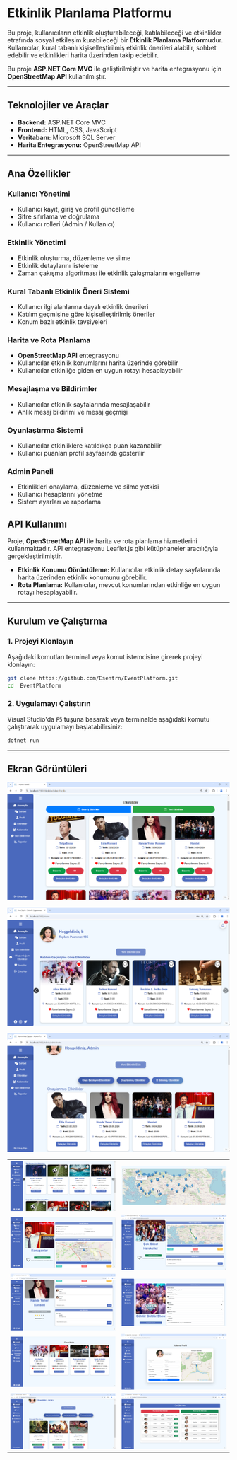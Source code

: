 # Etkinlik Planlama Platformu

Bu proje, kullanıcıların etkinlik oluşturabileceği, katılabileceği ve etkinlikler etrafında sosyal etkileşim kurabileceği bir **Etkinlik Planlama Platformu**dur. Kullanıcılar, kural tabanlı kişiselleştirilmiş etkinlik önerileri alabilir, sohbet edebilir ve etkinlikleri harita üzerinden takip edebilir.

Bu proje **ASP.NET Core MVC** ile geliştirilmiştir ve harita entegrasyonu için **OpenStreetMap API** kullanılmıştır.

---

## Teknolojiler ve Araçlar
- **Backend:** ASP.NET Core MVC
- **Frontend:** HTML, CSS, JavaScript 
- **Veritabanı:** Microsoft SQL Server
- **Harita Entegrasyonu:** OpenStreetMap API

---

## Ana Özellikler

### Kullanıcı Yönetimi
- Kullanıcı kayıt, giriş ve profil güncelleme
- Şifre sıfırlama ve doğrulama
- Kullanıcı rolleri (Admin / Kullanıcı)

### Etkinlik Yönetimi
- Etkinlik oluşturma, düzenleme ve silme
- Etkinlik detaylarını listeleme
- Zaman çakışma algoritması ile etkinlik çakışmalarını engelleme

### Kural Tabanlı Etkinlik Öneri Sistemi
- Kullanıcı ilgi alanlarına dayalı etkinlik önerileri
- Katılım geçmişine göre kişiselleştirilmiş öneriler
- Konum bazlı etkinlik tavsiyeleri

### Harita ve Rota Planlama
- **OpenStreetMap API** entegrasyonu
- Kullanıcılar etkinlik konumlarını harita üzerinde görebilir
- Kullanıcılar etkinliğe giden en uygun rotayı hesaplayabilir

### Mesajlaşma ve Bildirimler
- Kullanıcılar etkinlik sayfalarında mesajlaşabilir
- Anlık mesaj bildirimi ve mesaj geçmişi

### Oyunlaştırma Sistemi
- Kullanıcılar etkinliklere katıldıkça puan kazanabilir
- Kullanıcı puanları profil sayfasında gösterilir

### Admin Paneli
- Etkinlikleri onaylama, düzenleme ve silme yetkisi
- Kullanıcı hesaplarını yönetme
- Sistem ayarları ve raporlama

## API Kullanımı
Proje, **OpenStreetMap API** ile harita ve rota planlama hizmetlerini kullanmaktadır. API entegrasyonu Leaflet.js gibi kütüphaneler aracılığıyla gerçekleştirilmiştir.

- **Etkinlik Konumu Görüntüleme:**
  Kullanıcılar etkinlik detay sayfalarında harita üzerinden etkinlik konumunu görebilir.
- **Rota Planlama:**
  Kullanıcılar, mevcut konumlarından etkinliğe en uygun rotayı hesaplayabilir.

---

## **Kurulum ve Çalıştırma**  

### **1. Projeyi Klonlayın**  

Aşağıdaki komutları terminal veya komut istemcisine girerek projeyi klonlayın:  

```sh
git clone https://github.com/Esentrn/EventPlatform.git
cd  EventPlatform
```

### **2. Uygulamayı Çalıştırın**  

Visual Studio'da `F5` tuşuna basarak veya terminalde aşağıdaki komutu çalıştırarak uygulamayı başlatabilirsiniz:  

```sh
dotnet run
```

---

## **Ekran Görüntüleri** 

![Resim](https://github.com/Esentrn/EventPlatform/blob/1723dd634a927d9d14f78725eb809da478d444f1/EventPlatform/Images2/EventPlatform_1.png)

![Resim](https://github.com/Esentrn/EventPlatform/blob/1723dd634a927d9d14f78725eb809da478d444f1/EventPlatform/Images2/EventPlatform_2.png)

![Resim](https://github.com/Esentrn/EventPlatform/blob/1723dd634a927d9d14f78725eb809da478d444f1/EventPlatform/Images2/EventPlatform_11.png)

<table>
  <tr>
    <td><img src="https://github.com/Esentrn/EventPlatform/blob/1723dd634a927d9d14f78725eb809da478d444f1/EventPlatform/Images2/EventPlatform_3.png"/></td>
    <td><img src="https://github.com/Esentrn/EventPlatform/blob/1723dd634a927d9d14f78725eb809da478d444f1/EventPlatform/Images2/EventPlatform_4.png"/></td>
  </tr>
  <tr>
    <td><img src="https://github.com/Esentrn/EventPlatform/blob/1723dd634a927d9d14f78725eb809da478d444f1/EventPlatform/Images2/EventPlatform_5.png"/></td>
    <td><img src="https://github.com/Esentrn/EventPlatform/blob/1723dd634a927d9d14f78725eb809da478d444f1/EventPlatform/Images2/EventPlatform_6.png"/></td>
  </tr>
  <tr>
    <td><img src="https://github.com/Esentrn/EventPlatform/blob/1723dd634a927d9d14f78725eb809da478d444f1/EventPlatform/Images2/EventPlatform_7.png"/></td>
    <td><img src="https://github.com/Esentrn/EventPlatform/blob/1723dd634a927d9d14f78725eb809da478d444f1/EventPlatform/Images2/EventPlatform_8.png"/></td>
  </tr>
  <tr>
    <td><img src="https://github.com/Esentrn/EventPlatform/blob/1723dd634a927d9d14f78725eb809da478d444f1/EventPlatform/Images2/EventPlatform_9.png"/></td>
    <td><img src="https://github.com/Esentrn/EventPlatform/blob/1723dd634a927d9d14f78725eb809da478d444f1/EventPlatform/Images2/EventPlatform_10.png"/></td>
  </tr>
  <tr>
    <td><img src="https://github.com/Esentrn/EventPlatform/blob/1723dd634a927d9d14f78725eb809da478d444f1/EventPlatform/Images2/EventPlatform_12.png"/></td>
    <td><img src="https://github.com/Esentrn/EventPlatform/blob/1723dd634a927d9d14f78725eb809da478d444f1/EventPlatform/Images2/EventPlatform_13.png"/></td>
  </tr>
</table>
